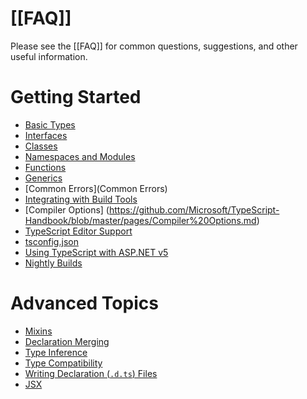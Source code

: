 # [[FAQ]]
Please see the [[FAQ]] for common questions, suggestions, and other useful information.

# Getting Started

* [Basic Types](https://github.com/Microsoft/TypeScript-Handbook/blob/master/pages/Basic%20Types.md)
* [Interfaces](https://github.com/Microsoft/TypeScript-Handbook/blob/master/pages/Interfaces.md)
* [Classes](https://github.com/Microsoft/TypeScript-Handbook/blob/master/pages/Classes.md)
* [Namespaces and Modules](https://github.com/Microsoft/TypeScript-Handbook/blob/master/pages/Namespaces%20and%20Modules.md)
* [Functions](https://github.com/Microsoft/TypeScript-Handbook/blob/master/pages/Functions.md)
* [Generics](https://github.com/Microsoft/TypeScript-Handbook/blob/master/pages/Generics.md)
* [Common Errors](Common Errors)
* [Integrating with Build Tools](https://github.com/Microsoft/TypeScript-Handbook/blob/master/pages/Integrating%20with%20Build%20Tools.md)
* [Compiler Options] (https://github.com/Microsoft/TypeScript-Handbook/blob/master/pages/Compiler%20Options.md)
* [TypeScript Editor Support](TypeScript-Editor-Support)
* [tsconfig.json](https://github.com/Microsoft/TypeScript-Handbook/blob/master/pages/tsconfig.json.md)
* [Using TypeScript with ASP.NET v5](Using-TypeScript-With-ASP.NET-5)
* [Nightly Builds](https://github.com/Microsoft/TypeScript-Handbook/blob/master/pages/Nightly%20Builds.md)

# Advanced Topics

* [Mixins](https://github.com/Microsoft/TypeScript-Handbook/blob/master/pages/Mixins.md)
* [Declaration Merging](https://github.com/Microsoft/TypeScript-Handbook/blob/master/pages/Declaration%20Merging.md)
* [Type Inference](https://github.com/Microsoft/TypeScript-Handbook/blob/master/pages/Type%20Inference.md)
* [Type Compatibility](https://github.com/Microsoft/TypeScript-Handbook/blob/master/pages/Type%20Compatibility.md)
* [Writing Declaration (`.d.ts`) Files](https://github.com/Microsoft/TypeScript-Handbook/blob/master/pages/Writing%20Declaration%20Files.md)
* [JSX](https://github.com/Microsoft/TypeScript-Handbook/blob/master/pages/JSX.md)